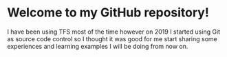 # Welcome to my GitHub repository!

I have been using TFS most of the time however on 2019 I started using Git as source code control so I thought it was good for me start sharing some experiences and learning examples I will be doing from now on.
